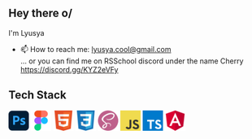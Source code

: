 ## Hey there o/

I'm Lyusya

- 📫 How to reach me: lyusya.cool@gmail.com</br>
... or you can find me on RSSchool discord under the name Cherry https://discord.gg/KYZ2eVFy

## Tech Stack

<img src="./assets/photoshop.png"  width="40" height="40">

<img src="./assets/figma.png"  width="40" height="40">

<img src="./assets/html5.png"  width="40" height="40">

<img src="./assets/css.png"  width="40" height="40">

<img src="./assets/scss.png"  width="40" height="40">

<img src="./assets/js.png"  width="40" height="40">

<img src="./assets/ts.png"  width="40" height="40">

<img src="./assets/angular.png"  width="40" height="40">

<!--
**lyutails/lyutails** is a ✨ _special_ ✨ repository because its `README.md` (this file) appears on your GitHub profile.

Here are some ideas to get you started:

- 🔭 I’m currently working on ...
- 🌱 I’m currently learning ...
- 👯 I’m looking to collaborate on ...
- 🤔 I’m looking for help with ...
- 💬 Ask me about ...
- 📫 How to reach me: lyusya.cool@gmail.com
- 😄 Pronouns: ...
- ⚡ Fun fact: ...
-->
